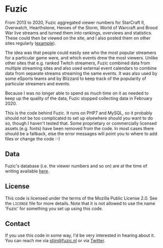 # Fuzic
From 2013 to 2020, Fuzic aggregated viewer numbers for StarCraft II, Overwatch, Hearthstone, Heroes of the Storm, World of Warcraft and Brood War live streams and turned them into rankings, overviews and statistics. These could then be viewed on the site, and I also posted them on other sites regularly ([example](https://tl.net/forum/brood-war/538148-top-bw-streamers-and-stats-september-2018)).

The idea was that people could easily see who the most popular streamers for a particular game were, and which events drew the most viewers. Unlike other sites that e.g. ranked Twitch streamers, Fuzic combined data from multiple streaming sites and also used external event calendars to combine data from separate streams streaming the same events. It was also used by some eSports teams and by Blizzard to keep track of the popularity of particular streamers and events.

Because I was no longer able to spend as much time on it as needed to keep up the quality of the data, Fuzic stopped collecting data in February 2020.

This is the code behind Fuzic. It runs on PHP7 and MySQL, so it probably should not be too complicated to set up elsewhere should you want to do so, though I haven't tested that. Some proprietary or commercially licensed assets (e.g. fonts) have been removed from the code. In most cases there should be a fallback, else the error messages will point you to where to add files or change the code :-)

## Data
Fuzic's database (i.e. the viewer numbers and so on) are at the time of writing available [here](https://fuzic.nl/assets/fuzic.sql.gz).

## License
This code is licensed under the terms of the Mozilla Public License 2.0. See the `LICENSE` file for more details. Note that it is not allowed to use the name 'Fuzic' for something you set up using this code.

## Contact
If you use this code in some way, I'd be very interested in hearing about it. You can reach me via stijn@fuzic.nl or via [Twitter](https://twitter.com/stijnstijn).